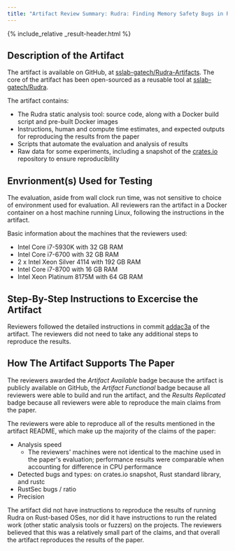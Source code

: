 ```yaml
---
title: "Artifact Review Summary: Rudra: Finding Memory Safety Bugs in Rust at the Ecosystem Scale"
---
```


{% include_relative _result-header.html %}
 

## Description of the Artifact

The artifact is available on GitHub, at [sslab-gatech/Rudra-Artifacts](https://github.com/sslab-gatech/Rudra-Artifacts). The core of the artifact has been open-sourced as a reusable tool at [sslab-gatech/Rudra](https://github.com/sslab-gatech/Rudra).

The artifact contains:

- The Rudra static analysis tool: source code, along with a Docker build script and pre-built Docker images
- Instructions, human and compute time estimates, and expected outputs for reproducing the results from the paper
- Scripts that automate the evaluation and analysis of results
- Raw data for some experiments, including a snapshot of the [crates.io](https://crates.io/) repository to ensure reproducibility

## Envrionment(s) Used for Testing

The evaluation, aside from wall clock run time, was not sensitive to choice of environment used for evaluation. All reviewers ran the artifact in a Docker container on a host machine running Linux, following the instructions in the artifact.

Basic information about the machines that the reviewers used:

- Intel Core i7-5930K with 32 GB RAM
- Intel Core i7-6700 with 32 GB RAM
- 2 x Intel Xeon Silver 4114 with 192 GB RAM
- Intel Core i7-8700 with 16 GB RAM
- Intel Xeon Platinum 8175M with 64 GB RAM

## Step-By-Step Instructions to Excercise the Artifact

Reviewers followed the detailed instructions in commit [addac3a](https://github.com/sslab-gatech/Rudra-Artifacts/commit/addac3ac82a70c770d899b3c56fd15a6449db787) of the artifact. The reviewers did not need to take any additional steps to reproduce the results.

## How The Artifact Supports The Paper

The reviewers awarded the _Artifact Available_ badge because the artifact is publicly available on GitHub, the _Artifact Functional_ badge because all reviewers were able to build and run the artifact, and the _Results Replicated_ badge because all reviewers were able to reproduce the main claims from the paper.

The reviewers were able to reproduce all of the results mentioned in the artifact README, which make up the majority of the claims of the paper:

- Analysis speed
    - The reviewers' machines were not identical to the machine used in the paper's evaluation; performance results were comparable when accounting for difference in CPU performance
- Detected bugs and types: on crates.io snapshot, Rust standard library, and rustc
- RustSec bugs / ratio
- Precision

The artifact did not have instructions to reproduce the results of running Rudra on Rust-based OSes, nor did it have instructions to run the related work (other static analysis tools or fuzzers) on the projects. The reviewers believed that this was a relatively small part of the claims, and that overall the artifact reproduces the results of the paper.
